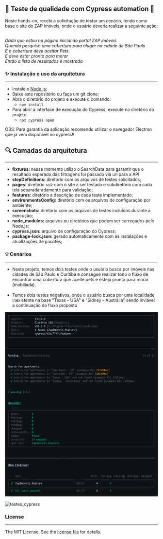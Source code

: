 ## 🚀 Teste de qualidade com Cypress automation 🚀

Neste hands-on, recebi a solicitação de testar um cenário, tendo como base o site do ZAP Imóveis, onde o usuário deveria realizar a seguinte ação:

<em> </br> Dado que estou na página inicial do portal ZAP imóveis
</br>Quando pesquiso uma cobertura para alugar na cidade de São Paulo
</br>E a cobertura deve aceitar Pets
</br>E deve estar pronta para morar
</br>Então a lista de resultados é mostrada
</em>

### ✨ Instalação e uso da arquitetura

---

- Instale o [Node.js](https://nodejs.org/en/download/);
- Baixe este repositório ou faça um git clone;
- Abra o diretório do projeto e execute o comando:
  - `npm install`
- Para abrir a interface de execução do Cypress, execute no diretório do projeto:
  - `npx cypress open`

OBS: Para garantia da aplicação recomendo utilizar o navegador Electron que já vem disponível no cypress!!

## 🔍 Camadas da arquitetura

---

- **fixtures:** nesse momento utilizo o SearchData para garantir que o resultado esperado das filtragens foi passado via url para a API
- **stepDefinitions:** diretório com os arquivos de testes solicitados;
- **pages:** diretório raíz com o site a ser testado e subdiretório com cada tela separadaradamente para validação;
- **features:** diretório a descrição de cada teste implementado;
- **environmentsConfig:** diretório com os arquivos de configuração por ambiente;
- **screenshots:** diretório com os arquivos de testes incluidos durante a execução;
- **node_modules:** arquivos ou diretórios que podem ser carregados pelo Node.js;
- **cypress.json:** arquivo de configuração do Cypress;
- **package-lock.json:** gerado automaticamente com as instalações e atualizações de pacotes;

### 💡 Cenários

---

- Neste projeto, temos dois testes onde o usuário busca por imóveis nas cidades de São Paulo e Curitiba e consegue realizar todo o fluxo de encontrar uma cobertura que aceite pets e esteja pronta para morar (mobiliada). </br></br>
- Temos dois testes negativos, onde o usuário busca por uma localidade inexistente na base "Texas - USA" e "Sidney - Austrália" sendo inviável a continuação do fluxo proposto </br>

![testes_cypress](./assets/testes.png)

![testes_cypress](./assets/testes_cypress.gif)

### License

---

The MIT License. See the [license file](LICENSE) for details.

[CI BADGE]: https://github.com/jbenner-radham/node-readme-md/actions/workflows/ci.yaml/badge.svg
[CI PAGE]: https://github.com/jbenner-radham/node-readme-md/actions/workflows/ci.yaml
[LICENSE BADGE]: https://img.shields.io/badge/license-MIT%20License-blue.svg
[LICENSE PAGE]: https:/olx.com.br/
[NODE PAGE]: https://nodejs.org/
[NODE VERSION BADGE]: https://img.shields.io/node/v/readme-md.svg
[NPM PAGE]: https://www.npmjs.com/package/readme-md
[NPM VERSION BADGE]: https://img.shields.io/npm/v/readme-md.svg
